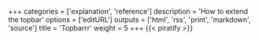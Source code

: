 +++
categories = ['explanation', 'reference']
description = 'How to extend the topbar'
options = ['editURL']
outputs = ['html', 'rss', 'print', 'markdown', 'source']
title = 'Topbarrr'
weight = 5
+++
{{< piratify >}}